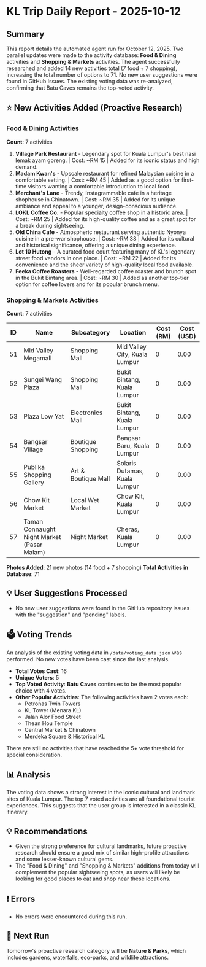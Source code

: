 # KL Trip Daily Report - 2025-10-12

## Summary

This report details the automated agent run for October 12, 2025. Two parallel updates were made to the activity database: **Food & Dining** activities and **Shopping & Markets** activities. The agent successfully researched and added 14 new activities total (7 food + 7 shopping), increasing the total number of options to 71. No new user suggestions were found in GitHub Issues. The existing voting data was re-analyzed, confirming that Batu Caves remains the top-voted activity.

## ⭐ New Activities Added (Proactive Research)

### Food & Dining Activities
**Count**: 7 activities

1. **Village Park Restaurant** - Legendary spot for Kuala Lumpur's best nasi lemak ayam goreng. | Cost: ~RM 15 | Added for its iconic status and high demand.
2. **Madam Kwan's** - Upscale restaurant for refined Malaysian cuisine in a comfortable setting. | Cost: ~RM 45 | Added as a good option for first-time visitors wanting a comfortable introduction to local food.
3. **Merchant's Lane** - Trendy, Instagrammable cafe in a heritage shophouse in Chinatown. | Cost: ~RM 35 | Added for its unique ambiance and appeal to a younger, design-conscious audience.
4. **LOKL Coffee Co.** - Popular specialty coffee shop in a historic area. | Cost: ~RM 25 | Added for its high-quality coffee and as a great spot for a break during sightseeing.
5. **Old China Cafe** - Atmospheric restaurant serving authentic Nyonya cuisine in a pre-war shophouse. | Cost: ~RM 38 | Added for its cultural and historical significance, offering a unique dining experience.
6. **Lot 10 Hutong** - A curated food court featuring many of KL's legendary street food vendors in one place. | Cost: ~RM 22 | Added for its convenience and the sheer variety of high-quality local food available.
7. **Feeka Coffee Roasters** - Well-regarded coffee roaster and brunch spot in the Bukit Bintang area. | Cost: ~RM 30 | Added as another top-tier option for coffee lovers and for its popular brunch menu.

### Shopping & Markets Activities
**Count**: 7 activities

| ID | Name                                      | Subcategory             | Location                       | Cost (RM) | Cost (USD) |
|----|-------------------------------------------|-------------------------|--------------------------------|-----------|------------|
| 51 | Mid Valley Megamall                       | Shopping Mall           | Mid Valley City, Kuala Lumpur  | 0         | 0.00       |
| 52 | Sungei Wang Plaza                         | Shopping Mall           | Bukit Bintang, Kuala Lumpur    | 0         | 0.00       |
| 53 | Plaza Low Yat                             | Electronics Mall        | Bukit Bintang, Kuala Lumpur    | 0         | 0.00       |
| 54 | Bangsar Village                           | Boutique Shopping       | Bangsar Baru, Kuala Lumpur     | 0         | 0.00       |
| 55 | Publika Shopping Gallery                  | Art & Boutique Mall     | Solaris Dutamas, Kuala Lumpur  | 0         | 0.00       |
| 56 | Chow Kit Market                           | Local Wet Market        | Chow Kit, Kuala Lumpur         | 0         | 0.00       |
| 57 | Taman Connaught Night Market (Pasar Malam)| Night Market            | Cheras, Kuala Lumpur           | 0         | 0.00       |

**Photos Added**: 21 new photos (14 food + 7 shopping)
**Total Activities in Database**: 71

## 💡 User Suggestions Processed

- No new user suggestions were found in the GitHub repository issues with the "suggestion" and "pending" labels.

## 🗳️ Voting Trends

An analysis of the existing voting data in `/data/voting_data.json` was performed. No new votes have been cast since the last analysis.

- **Total Votes Cast**: 16
- **Unique Voters**: 5
- **Top Voted Activity**: **Batu Caves** continues to be the most popular choice with 4 votes.
- **Other Popular Activities**: The following activities have 2 votes each:
    - Petronas Twin Towers
    - KL Tower (Menara KL)
    - Jalan Alor Food Street
    - Thean Hou Temple
    - Central Market & Chinatown
    - Merdeka Square & Historical KL

There are still no activities that have reached the 5+ vote threshold for special consideration.

## 📊 Analysis

The voting data shows a strong interest in the iconic cultural and landmark sites of Kuala Lumpur. The top 7 voted activities are all foundational tourist experiences. This suggests that the user group is interested in a classic KL itinerary.

## 💡 Recommendations

- Given the strong preference for cultural landmarks, future proactive research should ensure a good mix of similar high-profile attractions and some lesser-known cultural gems.
- The "Food & Dining" and "Shopping & Markets" additions from today will complement the popular sightseeing spots, as users will likely be looking for good places to eat and shop near these locations.

## ❗ Errors

- No errors were encountered during this run.

## 🚀 Next Run

Tomorrow's proactive research category will be **Nature & Parks**, which includes gardens, waterfalls, eco-parks, and wildlife attractions.
